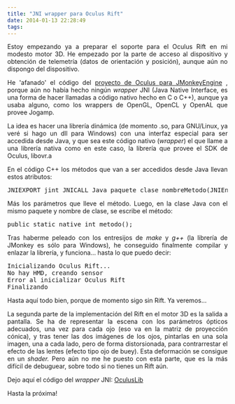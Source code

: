 ```yaml
---
title: "JNI wrapper para Oculus Rift"
date: 2014-01-13 22:28:49
tags: 
---
```

<p style="text-align: justify;">Estoy empezando ya a preparar el soporte para el Oculus Rift en mi modesto motor 3D. He empezado por la parte de acceso al dispositivo y obtención de telemetría (datos de orientación y posición), aunque aún no dispongo del dispositivo.</p>
<p style="text-align: justify;">He 'afanado' el código del <a href="http://code.google.com/p/jmonkeyengine-oculus-rift/" target="_blank">proyecto de Oculus para JMonkeyEngine</a> , porque aún no había hecho ningún <em>wrapper</em> JNI (Java Native Interface, es una forma de hacer llamadas a código nativo hecho en C o C++), aunque ya usaba alguno, como los wrappers de OpenGL, OpenCL y OpenAL que provee Jogamp.</p>
<p style="text-align: justify;">La idea es hacer una librería dinámica (de momento .so, para GNU/Linux, ya veré si hago un dll para Windows) con una interfaz especial para ser accedida desde Java, y que sea este código nativo (<em>wrapper</em>) el que llame a una librería nativa como en este caso, la librería que provee el SDK de Oculus, libovr.a</p>
<p style="text-align: justify;">En el código C++ los métodos que van a ser accedidos desde Java llevan estos atributos:</p>

<pre style="text-align: justify;">JNIEXPORT jint JNICALL Java_paquete_clase_nombreMetodo(JNIEnv *env, jobject thisObj);</pre>
<p style="text-align: justify;">Más los parámetros que lleve el método. Luego, en la clase Java con el mismo paquete y nombre de clase, se escribe el método:</p>

<pre style="text-align: justify;">public static native int metodo();</pre>
<p style="text-align: justify;">Tras haberme peleado con los entresijos de <em>make</em> y <em>g++ </em>(la librería de JMonkey es sólo para Windows), he conseguido finalmente compilar y enlazar la librería, y funciona... hasta lo que puedo decir:</p>

<pre style="text-align: justify;">Inicializando Oculus Rift...
No hay HMD, creando sensor
Error al inicializar Oculus Rift
Finalizando</pre>
<p style="text-align: justify;">Hasta aquí todo bien, porque de momento sigo sin Rift. Ya veremos...</p>
<p style="text-align: justify;">La segunda parte de la implementación del Rift en el motor 3D es la salida a pantalla. Se ha de representar la escena con los parámetros ópticos adecuados, una vez para cada ojo (eso va en la matriz de proyección cónica), y tras tener las dos imágenes de los ojos, pintarlas en una sola imagen, una a cada lado, pero de forma distorsionada, para contrarrestar el efecto de las lentes (efecto tipo ojo de buey). Esta deformación se consigue en un <em>shader. </em>Pero aún no me he puesto con esta parte, que es la más difícil de debuguear, sobre todo si no tienes un Rift aún.</p>
<p style="text-align: justify;">Dejo aquí el código del <em>wrapper</em> JNI: <a href="http://yombo.org/wp-content/uploads/2014/01/OculusLib.zip">OculusLib</a></p>
<p style="text-align: justify;">Hasta la próxima!</p>